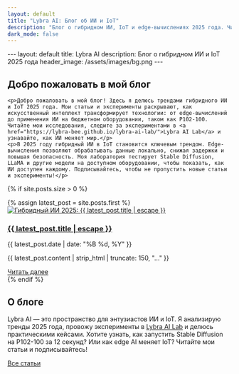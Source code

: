 ```yaml
---
layout: default
title: "Lybra AI: Блог об ИИ и IoT"
description: "Блог о гибридном ИИ, IoT и edge-вычислениях 2025 года. Читайте статьи и эксперименты в Lybra AI Lab."
dark_mode: false
---
```


<main>
  ---
layout: default
title: Lybra AI
description: Блог о гибридном ИИ и IoT 2025 года
header_image: /assets/images/bg.png
---
<section class="welcome-section">
  <h2 class="spread-text">
    <span>Д</span><span>о</span><span>б</span><span>р</span><span>о</span>
    <span> </span><span>п</span><span>о</span><span>ж</span><span>а</span><span>л</span><span>о</span><span>в</span><span>а</span><span>т</span><span>ь</span>
    <span> </span><span>в</span>
    <span> </span><span>м</span><span>о</span><span>й</span>
    <span> </span><span>б</span><span>л</span><span>о</span><span>г</span>
  </h2>
</section>

<!-- Остальной контент главной страницы -->
    <p>Добро пожаловать в мой блог! Здесь я делюсь трендами гибридного ИИ и IoT 2025 года. Мои статьи и эксперименты раскрывают, как искусственный интеллект трансформирует технологии: от edge-вычислений до применения ИИ на бюджетном оборудовании, таком как P102-100. Читайте мои исследования, следите за экспериментами в <a href="https://lybra-bee.github.io/lybra-ai-lab/">Lybra AI Lab</a> и узнавайте, как ИИ меняет мир.</p>
    <p>В 2025 году гибридный ИИ в IoT становится ключевым трендом. Edge-вычисления позволяют обрабатывать данные локально, снижая задержки и повышая безопасность. Моя лаборатория тестирует Stable Diffusion, LLaMA и другие модели на доступном оборудовании, чтобы показать, как ИИ доступен каждому. Подписывайтесь, чтобы не пропустить новые статьи и эксперименты!</p>
  </section>

  {% if site.posts.size > 0 %}
  <div class="latest-post">
    {% assign latest_post = site.posts.first %}
    <div class="neural-card-3d main-page-card">
      <div class="card-image-container">
        <a href="{{ latest_post.url | relative_url }}">
          <img src="{{ latest_post.image | default: '/assets/images/posts/placeholder.png' | relative_url }}" alt="Гибридный ИИ 2025: {{ latest_post.title | escape }}" class="main-page-image" loading="lazy">
        </a>
      </div>
      <div class="card-content-container">
        <h3><a href="{{ latest_post.url | relative_url }}">{{ latest_post.title | escape }}</a></h3>
        <p class="post-date">{{ latest_post.date | date: "%B %d, %Y" }}</p>
        <p class="card-excerpt">{{ latest_post.content | strip_html | truncate: 150, "..." }}</p>
        <a href="{{ latest_post.url | relative_url }}" class="btn btn-outline-light">Читать далее</a>
      </div>
    </div>
  </div>
  {% endif %}

  <section class="about-section">
    <h2>О блоге</h2>
    <p>Lybra AI — это пространство для энтузиастов ИИ и IoT. Я анализирую тренды 2025 года, провожу эксперименты в <a href="https://lybra-bee.github.io/lybra-ai-lab/">Lybra AI Lab</a> и делюсь практическими кейсами. Хотите узнать, как запустить Stable Diffusion на P102-100 за 12 секунд? Или как edge AI меняет IoT? Читайте мои статьи и подписывайтесь!</p>
    <a href="/articles" class="btn btn-outline-light">Все статьи</a>
  </section>
</main>
